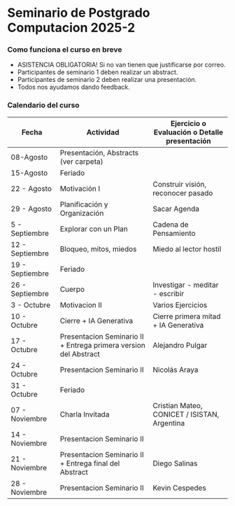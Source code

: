 # Seminario de Postgrado Computacion  2025-2

### Como funciona el curso en breve
- ASISTENCIA OBLIGATORIA! Si no van tienen que justificarse por correo.
- Participantes de seminario 1 deben realizar un abstract.
- Participantes de seminario 2 deben realizar una presentación.
- Todos nos ayudamos dando feedback.

  
### Calendario del curso 

|Fecha | Actividad | Ejercicio o Evaluación o Detalle presentación |  
|--------|-----------|------------|
|08-Agosto | Presentación, Abstracts (ver carpeta) ||
|15-Agosto | Feriado ||
|22 - Agosto| Motivación I | Construir visión, reconocer pasado|
|29 - Agosto | Planificación y Organización | Sacar Agenda|
|5 - Septiembre | Explorar con un Plan | Cadena de Pensamiento |
|12 - Septiembre | Bloqueo, mitos, miedos | Miedo al lector hostil |
|19 - Septiembre | Feriado ||
|26 - Septiembre | Cuerpo | Investigar - meditar - escribir |
|3 - Octubre | Motivacion II |Varios Ejercicios|
|10 - Octubre | Cierre + IA Generativa | Cierre primera mitad + IA Generativa |  
|17 - Octubre | Presentacion Seminario II + Entrega primera version del Abstract | Alejandro Pulgar |
|24 - Octubre | Presentacion Seminario II | Nicolás Araya |
|31 - Octubre | Feriado  | |
|07 - Noviembre | Charla Invitada | Cristian Mateo, CONICET / ISISTAN, Argentina |
|14 - Noviembre | Presentacion Seminario II | |
|21 - Noviembre | Presentacion Seminario II + Entrega final del Abstract | Diego Salinas |
|28 - Noviembre | Presentacion Seminario II | Kevin Cespedes |
